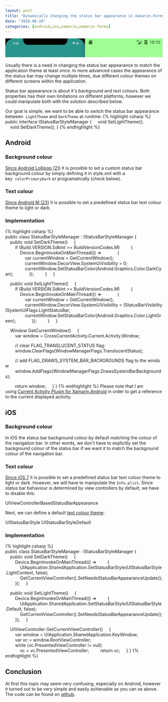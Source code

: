 ```yaml
---
layout: post
title: "Dynamically changing the status bar appearance in Xamarin.Forms"
date: "2018-08-20"
categories: [android,ios,xamarin,xamarin-forms]
---
```

![](/images/2018-08-20-dynamically-changing-the-status-bar-appearance-in-xamarin-forms/1.gif)

Usually there is a need in changing the status bar appearance to match the application theme at least once. In more advanced cases the appearance of the status bar may change multiple times, due different colour themes on different screens within the application.

Status bar appearance is about it's background and text colours. Both properties has their own limitations on different platforms, however we could manipulate both with the solution described below.

Our goal is simple, we want to be able to switch the status bar appearance between  `LightTheme` and `DarkTheme` at runtime:
{% highlight csharp %}
public interface IStatusBarStyleManager
{
    void SetLightTheme();
    void SetDarkTheme();
}
{% endhighlight %}
## Android

### Background colour

[Since Android Lollipop (21)](https://developer.android.com/guide/topics/ui/look-and-feel/themes#Versions) it is possible to set a custom status bar background colour by simply defining it in style.xml with a key  `colorPrimaryDark` or programatically (check below).

### Text colour

[Since Android M (23)](https://developer.android.com/reference/android/R.attr#windowLightStatusBar) it is possible to set a predefined status bar text colour theme to light or dark.

### Implementation
{% highlight csharp %}
public class StatusBarStyleManager : IStatusBarStyleManager
{
    public void SetDarkTheme()
    {
        if (Build.VERSION.SdkInt >= BuildVersionCodes.M)
        {
            Device.BeginInvokeOnMainThread(() =>
            {
                var currentWindow = GetCurrentWindow();
                currentWindow.DecorView.SystemUiVisibility = 0;
                currentWindow.SetStatusBarColor(Android.Graphics.Color.DarkCyan);
            });
        }
    }

    public void SetLightTheme()
    {
        if (Build.VERSION.SdkInt >= BuildVersionCodes.M)
        {
            Device.BeginInvokeOnMainThread(() =>
            {
                var currentWindow = GetCurrentWindow();
                currentWindow.DecorView.SystemUiVisibility = (StatusBarVisibility)SystemUiFlags.LightStatusBar;
                currentWindow.SetStatusBarColor(Android.Graphics.Color.LightGreen);
            });
        }
    }

    Window GetCurrentWindow()
    {
        var window = CrossCurrentActivity.Current.Activity.Window;

        // clear FLAG_TRANSLUCENT_STATUS flag:
        window.ClearFlags(WindowManagerFlags.TranslucentStatus);

        // add FLAG_DRAWS_SYSTEM_BAR_BACKGROUNDS flag to the window
        window.AddFlags(WindowManagerFlags.DrawsSystemBarBackgrounds);

        return window;
    }
}
{% endhighlight %}
Please note that I am using [Current Activity Plugin for Xamarin.Android](https://github.com/jamesmontemagno/CurrentActivityPlugin#current-activity-plugin-for-xamarinandroid) in order to get a reference to the current displayed activity.

## iOS

### Background colour

In iOS the status bar background colour by default matching the colour of the navigation bar. In other words, we don't have to explicitly set the background colour of the status bar if we want it to match the background colour of the navigation bar.

### Text colour

[Since iOS 7](https://developer.apple.com/documentation/uikit/uiapplication/1622923-setstatusbarstyle) it is possible to set a predefined status bar text colour theme to light or dark. However, we will have to manipulate the `Info.plist`. Since status bar behaviour is determined by view controllers by default, we have to disable this:

<key>UIViewControllerBasedStatusBarAppearance</key>
<false/>

Next, we can define a default [text colour theme](https://developer.apple.com/documentation/uikit/uistatusbarstyle):

<key>UIStatusBarStyle</key>
<string>UIStatusBarStyleDefault</string>

### Implementation
{% highlight csharp %}
public class StatusBarStyleManager : IStatusBarStyleManager
{
    public void SetDarkTheme()
    {
        Device.BeginInvokeOnMainThread(() =>
        {
            UIApplication.SharedApplication.SetStatusBarStyle(UIStatusBarStyle.LightContent, false);
            GetCurrentViewController().SetNeedsStatusBarAppearanceUpdate();
        });
    }

    public void SetLightTheme()
    {
        Device.BeginInvokeOnMainThread(() =>
        {
            UIApplication.SharedApplication.SetStatusBarStyle(UIStatusBarStyle.Default, false);
            GetCurrentViewController().SetNeedsStatusBarAppearanceUpdate();
        });
    }

    UIViewController GetCurrentViewController()
    {
        var window = UIApplication.SharedApplication.KeyWindow;
        var vc = window.RootViewController;
        while (vc.PresentedViewController != null)
            vc = vc.PresentedViewController;
        return vc;
    }
}
{% endhighlight %}
## Conclusion

At first this topic may seem very confusing, especially on Android, however it turned out to be very simple and easily achievable as you can se above. The code can be found on [github](https://github.com/yuv4ik/XFDynamicStatusBarAppearance).
